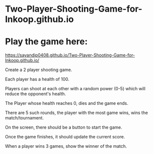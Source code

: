 # Two-Player-Shooting-Game-for-Inkoop.github.io

# Play the game here:

https://sayandip0408.github.io/Two-Player-Shooting-Game-for-Inkoop.github.io/

Create a 2 player shooting game. 

Each player has a health of 100. 

Players can shoot at each other with a random power (0-5) which will reduce the opponent's health. 

The Player whose health reaches 0, dies and the game ends.

There are 5 such rounds, the player with the most game wins, wins the match/tournament.

On the screen, there should be a button to start the game. 

Once the game finishes, it should update the current score. 

When a player wins 3 games, show the winner of the match.
